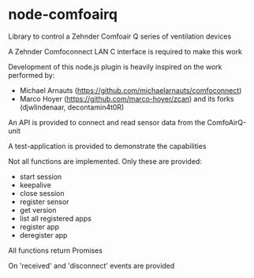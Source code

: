 # node-comfoairq
Library to control a Zehnder Comfoair Q series of ventilation devices

A Zehnder Comfoconnect LAN C interface is required to make this work

Development of this node.js plugin is heavily inspired on the work performed by:
* Michael Arnauts (https://github.com/michaelarnauts/comfoconnect)
* Marco Hoyer (https://github.com/marco-hoyer/zcan) and its forks (djwlindenaar, decontamin4t0R)

An API is provided to connect and read sensor data from the ComfoAirQ-unit

A test-application is provided to demonstrate the capabilities

Not all functions are implemented.
Only these are provided:
* start session
* keepalive
* close session
* register sensor
* get version
* list all registered apps
* register app
* deregister app

All functions return Promises

On 'received' and 'disconnect' events are provided
